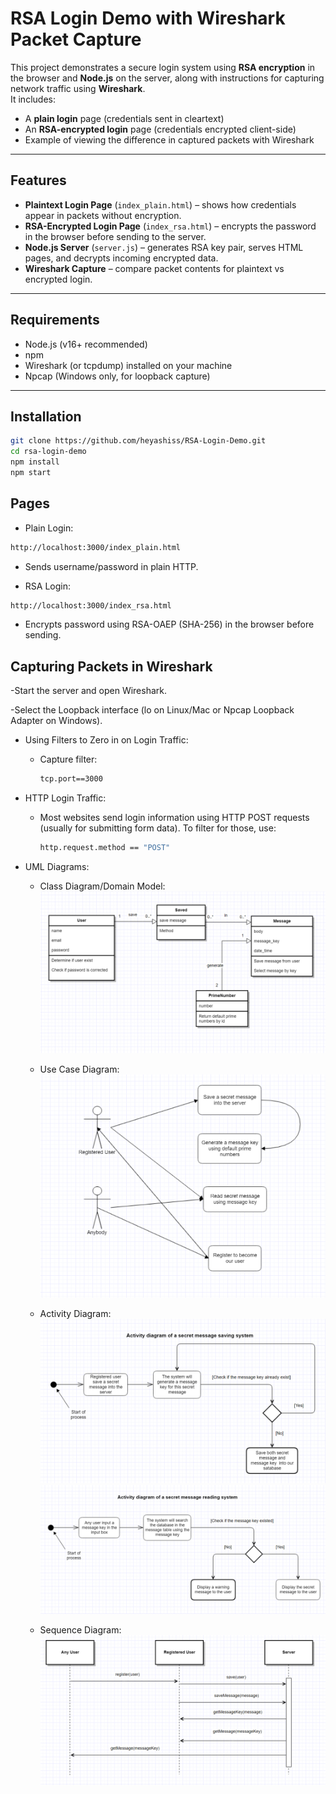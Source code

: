 # RSA Login Demo with Wireshark Packet Capture

This project demonstrates a secure login system using **RSA encryption** in the browser and **Node.js** on the server, along with instructions for capturing network traffic using **Wireshark**.  
It includes:
- A **plain login** page (credentials sent in cleartext)
- An **RSA-encrypted login** page (credentials encrypted client-side)
- Example of viewing the difference in captured packets with Wireshark

---

## Features
- **Plaintext Login Page** (`index_plain.html`) – shows how credentials appear in packets without encryption.
- **RSA-Encrypted Login Page** (`index_rsa.html`) – encrypts the password in the browser before sending to the server.
- **Node.js Server** (`server.js`) – generates RSA key pair, serves HTML pages, and decrypts incoming encrypted data.
- **Wireshark Capture** – compare packet contents for plaintext vs encrypted login.

---

## Requirements
- Node.js (v16+ recommended)
- npm
- Wireshark (or tcpdump) installed on your machine
- Npcap (Windows only, for loopback capture)

---

## Installation
```bash
git clone https://github.com/heyashiss/RSA-Login-Demo.git
cd rsa-login-demo
npm install
npm start
```
## Pages
- Plain Login:
```bash
http://localhost:3000/index_plain.html
```
  - Sends username/password in plain HTTP.

- RSA Login:
```bash
http://localhost:3000/index_rsa.html
```
  - Encrypts password using RSA-OAEP (SHA-256) in the browser before sending.
## Capturing Packets in Wireshark
-Start the server and open Wireshark.

-Select the Loopback interface (lo on Linux/Mac or Npcap Loopback Adapter on Windows).


- Using Filters to Zero in on Login Traffic:
  
  - Capture filter:
    ```bash
    tcp.port==3000
    ```
    
 - HTTP Login Traffic:
   
    - Most websites send login information using HTTP POST requests (usually for submitting form data). To filter for those, use:
      ```bash
      http.request.method == "POST"
      ```
- UML Diagrams:
  - Class Diagram/Domain Model:
![Class Diagram/Domain Model](/01.PNG)

  - Use Case Diagram:
![Use Case Diagram](/02.PNG)
 
  - Activity Diagram:
![Activity Diagram 1](/03.PNG)
![Activity Diagram 2](/04.PNG)
 
  - Sequence Diagram:
![Sequence Diagram](/05.PNG)
  

